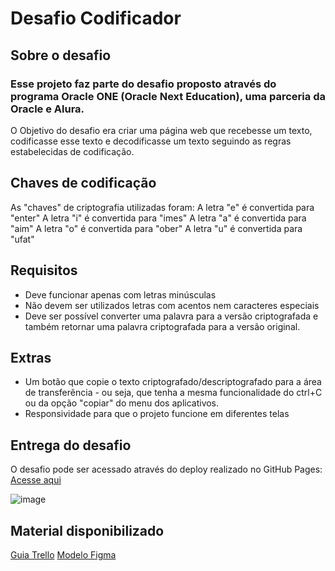 # Desafio Codificador #

## Sobre o desafio ##
### Esse projeto faz parte do desafio proposto através do programa Oracle ONE (Oracle Next Education), uma parceria da Oracle e Alura.
O Objetivo do desafio era criar uma página web que recebesse um texto, codificasse esse texto e decodificasse um texto seguindo as regras estabelecidas de codificação.

## Chaves de codificação ##

As "chaves" de criptografia utilizadas foram:
A letra "e" é convertida para "enter"
A letra "i" é convertida para "imes"
A letra "a" é convertida para "aim"
A letra "o" é convertida para "ober"
A letra "u" é convertida para "ufat"

## Requisitos ##

- Deve funcionar apenas com letras minúsculas
- Não devem ser utilizados letras com acentos nem caracteres especiais
- Deve ser possível converter uma palavra para a versão criptografada e também retornar uma palavra criptografada para a versão original.

## Extras ##

- Um botão que copie o texto criptografado/descriptografado para a área de transferência - ou seja, que tenha a mesma funcionalidade do ctrl+C ou da opção "copiar" do menu dos aplicativos.
- Responsividade para que o projeto funcione em diferentes telas

## Entrega do desafio ##
O desafio pode ser acessado através do deploy realizado no GitHub Pages:
<a href="https://maindan.github.io/desafio" target="_blank"> Acesse aqui </a>


![image](https://github.com/maindan/desafio/assets/130112273/ec0e838a-a2e7-4f05-bd7b-b9c5e66b1c1c)

## Material disponibilizado ##

<a href="https://trello.com/c/u4QLxBoP/7-sobre-o-desafio">Guia Trello</a>
<a href="https://www.figma.com/file/tvFEYhVfZTjdJ5P24RGV21/Alura-Challenge---Desafio-1---L%C3%B3gica?type=design&mode=design&t=d1HDoYrXWKejpTkn-0">Modelo Figma</a>
